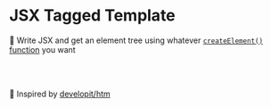 # JSX Tagged Template
🌲 Write JSX and get an element tree using whatever [`createElement()` function](https://reactjs.org/docs/react-without-jsx.html#:~:text=React.createElement(component%2C%20props%2C%20...children)) you want

<br />
<div align="center">

<!-- TODO: Add example image -->

</div>
<br />

**🌟** Inspired by [developit/htm](https://github.com/developit/htm)
